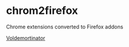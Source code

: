 # chrom2firefox
Chrome extensions converted to Firefox addons

[Voldemortinator](/chrom2firefox/addons/voldemortinator-1.14-an+fx.xpi)
